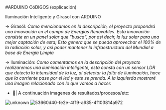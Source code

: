 #ARDUINO CóDIGOS (explicación)

Iluminación Inteligente y Girasol con ARDUINO

→ Girasól: *Como mencionamos en la descripción, el proyecto propondrá una innovación en el campo de Energías Renovables. Esta innovación consiste en un panel solar que "busca", por así decir, la luz solar para una mejor captación de esta; Esto genera que se pueda aprovechar el 100% de la radiación solar, y asi poder mantener la infraestructura del Mundial a base de Energía Limpia*


→ Iluminación: *Como comentamos en la descripción del proyecto realizaremos una iluminación inteligente, esta consta con un sensor LDR que detecta la intensidad de la luz, al detectar la falta de iluminación, hace que la corriente pase por el led y este se prenda. A la izquierda mostraré una imagen relacionado con lo que vamos a hacer.*


- 🧃| A continuación imagenes de resultados/procesos/etc:

![unknown](https://user-images.githubusercontent.com/77803165/204405743-3443e3aa-8723-4981-88d5-b9d4890cf562.png)
![53660d40-fe2e-4f19-a635-4f103814a972](https://user-images.githubusercontent.com/77803165/204406282-0274090f-4fbc-46a5-a8a4-bdfa3ce0e71d.jpg)

